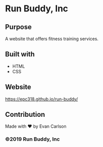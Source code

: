 # Run Buddy, Inc 

## Purpose
A website that offers fitness training services.

## Built with
* HTML
* CSS

## Website
https://epc318.github.io/run-buddy/

## Contribution
Made with ❤️ by Evan Carlson

### ©️2019 Run Buddy, Inc

